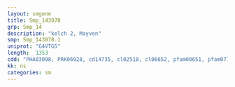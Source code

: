 ```yaml
---
layout: smgene
title: Smp_143070
grp: Smp_14
description: "kelch 2, Mayven"
smp: Smp_143070.1
uniprot: "G4VTG5"
length:  1353
cdd: "PHA03098, PRK06928, cd14735, cl02518, cl06652, pfam00651, pfam07707, smart00225, smart00875"
kk: ns
categories: sm
---
```

